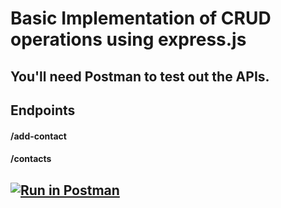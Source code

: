 # Basic Implementation of CRUD operations using express.js

## You'll need Postman to test out the APIs.

## Endpoints 

#### /add-contact
#### /contacts

## [![Run in Postman](https://run.pstmn.io/button.svg)](https://app.getpostman.com/run-collection/6cfa069e1b6bf893c40c)